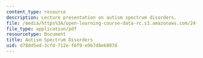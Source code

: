 ```yaml
---
content_type: resource
description: Lecture presentation on autism spectrum disorders.
file: /media/https%3A/open-learning-course-data-rc.s3.amazonaws.com/24-947-language-disorders-in-children-spring-2013/d78dd5ed3cfd712ef6f9e9b7d8e6807d_MIT24_947S13_AutsmSptmDis.pdf
file_type: application/pdf
resourcetype: Document
title: Autism Spectrum Disorders
uid: d78dd5ed-3cfd-712e-f6f9-e9b7d8e6807d
---
```

